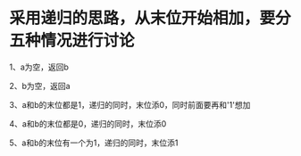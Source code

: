 # 采用递归的思路，从末位开始相加，要分五种情况进行讨论
1、a为空，返回b

2、b为空，返回a

3、a和b的末位都是1，递归的同时，末位添0，同时前面要再和'1'想加

4、a和b的末位都是0，递归的同时，末位添0

5、a和b的末位有一个为1，递归的同时，末位添1
